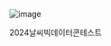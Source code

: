![image](https://github.com/user-attachments/assets/e8d7486b-44c6-4c96-983c-662535b3cae6)

2024날씨빅데이터콘테스트
